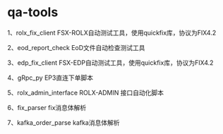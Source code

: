 # qa-tools
1、rolx_fix_client
FSX-ROLX自动测试工具，使用quickfix库，协议为FIX4.2
    

2、eod_report_check
EoD文件自动检查测试工具

3、edp_fix_client
FSX-EDP自动测试工具，使用quickfix库，协议为FIX4.2

4、gRpc_py
EP3直连下单脚本

5、rolx_admin_interface
ROLX-ADMIN 接口自动化脚本

6、fix_parser 
fix消息体解析

7、kafka_order_parse
kafka消息体解析

